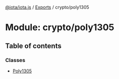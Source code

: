[@iota/iota.js](../README.md) / [Exports](../modules.md) / crypto/poly1305

# Module: crypto/poly1305

## Table of contents

### Classes

- [Poly1305](../classes/crypto_poly1305.poly1305.md)
